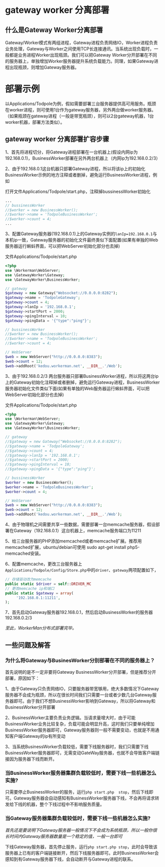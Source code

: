 # gateway worker 分离部署

## 什么是Gateway Worker分离部署
Gateway/Worker模式有两组进程，Gateway进程负责网络IO，Worker进程负责业务处理，Gateway与Worker之间使用TCP长连接通讯。当系统出现负载时，一般都是业务进程Worker出现瓶颈。我们可以把Gateway Worker分开部署在不同的服务器上，单独增加Worker服务器提升系统负载能力。同理，如果Gateway进程出现瓶颈，则增加Gateway服务器。

# 部署示例

以Applications/Todpole为例，假如需要部署三台服务器提供高可用服务。瓶颈在worker进程，则可使用1台作为gateway服务器，另外两台做worker服务器。（如果瓶颈在gateway进程（一般是带宽瓶颈），则可以2台gateway机器，1台worker机器，部署方法类似）。


## gateway worker 分离部署扩容步骤
1、首先将进程切分，将Gateway进程部署在一台机器上(假设内网ip为192.168.0.1)，BusinessWorker部署在另外两台机器上（内网ip为192.168.0.2/3）

2、由于192.168.0.1这台机器只部署Gateway进程，所以将该ip上的初始化BusinessWorker示例的地方注释或者删掉，避免运行BusinessWorker进程，例如

打开文件Applications/Todpole/start.php，注释掉bussinessWorker初始化

```php
...
// bussinessWorker
//$worker = new BusinessWorker();
//$worker->name = 'TodpoleBusinessWorker';
//$worker->count = 4;
...
```

3、配置Gateway服务器(192.168.0.1)上的Gateway实例的```lanIp=192.168.0.1```与本机ip一致，Gateway服务器的初始化文件最终类似下面配置(如果有单独的Web服务器运行蝌蚪界面，可以把WebServer初始化部分也去掉)

文件Applications/Todpole/start.php
```php
<?php
use \Workerman\WebServer;
use \GatewayWorker\Gateway;
use \GatewayWorker\BusinessWorker;

// gateway
$gateway = new Gateway("Websocket://0.0.0.0:8282");
$gateway->name = 'TodpoleGateway';
$gateway->count = 4;
$gateway->lanIp = '192.168.0.1';
$gateway->startPort = 2000;
$gateway->pingInterval = 10;
$gateway->pingData = '{"type":"ping"}';

// bussinessWorker
//$worker = new BusinessWorker();
//$worker->name = 'TodpoleBusinessWorker';
//$worker->count = 4;

// WebServer
$web = new WebServer("http://0.0.0.0:8383");
$web->count = 12;
$web->addRoot('kedou.workerman.net', __DIR__.'/Web');
```

3、由于192.168.0.2/3 两台服务器只部署BusinessWorker进程，所以将这两台ip上的Gateway初始化注释掉或者删掉，避免运行Gateway进程，BusinessWorker服务器初始化文件类似下面(如果有单独的Web服务器运行蝌蚪界面，可以把WebServer初始化部分也去掉)

文件Applications/Todpole/start.php

```php
<?php
use \Workerman\WebServer;
use \GatewayWorker\Gateway;
use \GatewayWorker\BusinessWorker;

// gateway
//$gateway = new Gateway("Websocket://0.0.0.0:8282");
//$gateway->name = 'TodpoleGateway';
//$gateway->count = 4;
//$gateway->lanIp = '192.168.0.1';
//$gateway->startPort = 2000;
//$gateway->pingInterval = 10;
//$gateway->pingData = '{"type":"ping"}';

// bussinessWorker
$worker = new BusinessWorker();
$worker->name = 'TodpoleBusinessWorker';
$worker->count = 4;

// WebServer
$web = new WebServer("http://0.0.0.0:8383");
$web->count = 12;
$web->addRoot('kedou.workerman.net', __DIR__.'/Web');
```

4、由于物理机之间需要共享一些数据，需要部署一台memcache服务器，假设部署在Gateway（192.168.0.1）这台机器上，memcache服务端口为11211

5、给三台服务器的PHP添加memcached或者memcache扩展。推荐用memcached扩展，ubuntu/debian可使用 sudo apt-get install php5-memcached安装。

6、配置memcache，更改三台服务器上```Applications/Todpole/Config/Store.php```中的```driver```、```gateway```两项配置如下，

```php
// 存储驱动改为memcache
public static $driver = self::DRIVER_MC
// 更改memcache ip和端口
public static $gateway = array(
     '192.168.0.1:11211',
);

```

7、首先启动Gateway服务器192.168.0.1，然后启动BusinessWorker的服务器192.168.0.2/3

*至此，WorkerMan分布式部署完毕。*

## 一些问题及解答

### 为什么将Gateway与BusinesWorker分别部署在不同的服务器上？
首先说明的是不一定非要将Gateway BusinessWorker分开部署，但是推荐分开部署，原因如下：

1、由于Gateway只负责网络IO，只要服务器带宽够用，绝大多数情况下Gateway服务器不会成为瓶颈，所以在很长时间我们只需要一台或者少数几台Gateway服务器即可。由于我们不想BusinessWorker影响到Gateway，所以将Gateway和BusinessWorker分开部署

2、BusinessWorker主要负责业务逻辑。当请求量增大时，由于可能BusinessWorker业务比较复杂，负载可能会明显升高，这时我们只要单纯增加BusinessWorker服务器即可，Gateway服务器则一般不需要变动，也就是不用通知客户端Gateway的ip有所变动

3、当系统BusinessWorker负载较低，需要下线服务器时，我们只需要下线BusinessWorker服务器即可，无需变动GateWay服务器，也就不会导致客户端链接因为服务器下线而断开。


### 当BusinessWorker服务器集群负载较低时，需要下线一些机器怎么实施?
只需要停止BusinessWorker的服务，运行```php start.php  stop```，然后下线即可。Gateway服务器会自动感知有BusinessWorker服务器下线，不会再将请求转发给下线的机器，整个下线过程中不影响服务质量。

### 当Gateway服务器集群负载较低时，需要下线一些机器怎么实施?
*首先还是要说明下Gateway服务器一般情况下不会成为系统瓶颈，所以一般你很长时间内Gateway服务器数量是一个稳定的值，一般一台即可*

下线Gateway服务器，首先停止服务，运行```php start.php stop```，此时会导致该服务器上已有的客户端链接断开，然后下线服务器即可。此时BusinessWorker会感知到有Gateway服务器下线，会自动断开与Gateway进程的联系。
